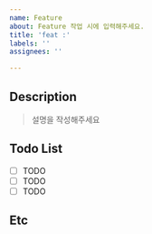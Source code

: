 ```yaml
---
name: Feature
about: Feature 작업 시에 입력해주세요.
title: 'feat :'
labels: ''
assignees: ''

---
```


## Description

> 설명을 작성해주세요

## Todo List

- [ ] TODO
- [ ] TODO
- [ ] TODO

## Etc
